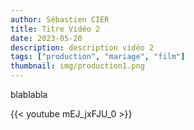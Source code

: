 ```yaml
---
author: Sébastien CIER
title: Titre Vidéo 2
date: 2023-05-20
description: description vidéo 2
tags: ["production", "mariage", "film"]
thumbnail: img/production1.png
---
```


blablabla


{{< youtube mEJ_jxFJU_0 >}}


